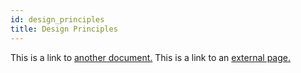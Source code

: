 ```yaml
---
id: design_principles
title: Design Principles
---
```


This is a link to [another document.](doc3.md) This is a link to an [external page.](http://www.example.com/)
